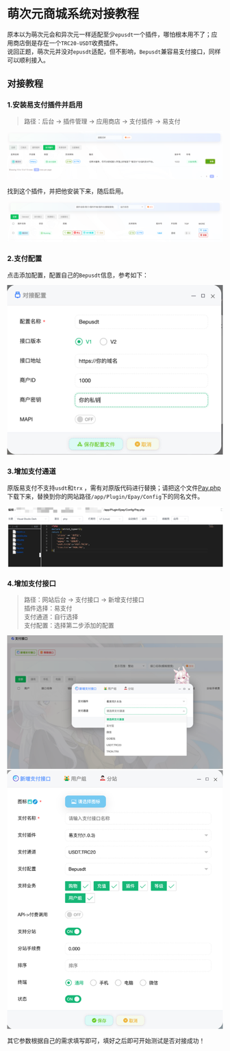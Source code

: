 # 萌次元商城系统对接教程

原本以为萌次元会和异次元一样适配至少`epusdt`一个插件，哪怕根本用不了；应用商店倒是存在一个`TRC20-USDT`收费插件。  
说回正题，萌次元并没对`epusdt`适配，但不影响，`Bepusdt`兼容易支付接口，同样可以顺利接入。

## 对接教程

### 1.安装易支付插件并启用

> 路径：后台 -> 插件管理 -> 应用商店 -> 支付插件 -> 易支付

![易支付插件](./mcy-shop/1.png)

找到这个插件，并把他安装下来，随后启用。

![启用插件](./mcy-shop/2.png)

### 2.支付配置

点击添加配置，配置自己的`Bepusdt`信息，参考如下：

![配置支付](./mcy-shop/3.png)

### 3.增加支付通道

原版易支付不支持`usdt`和`trx`
，需有对原版代码进行替换；请把这个文件[Pay.php](https://raw.githubusercontent.com/v03413/bepusdt/refs/heads/main/docs/mcy-shop/Pay.php)
下载下来，替换到你的网站路径`/app/Plugin/Epay/Config`下的同名文件。

![Pay.php](./mcy-shop/4.png)

### 4.增加支付接口

> 路径：网站后台 -> 支付接口 -> 新增支付接口   
> 插件选择：易支付  
> 支付通道：自行选择    
> 支付配置：选择第二步添加的配置
>
![支付接口](./mcy-shop/5.png)
![支付接口](./mcy-shop/6.png)

其它参数根据自己的需求填写即可，填好之后即可开始测试是否对接成功！